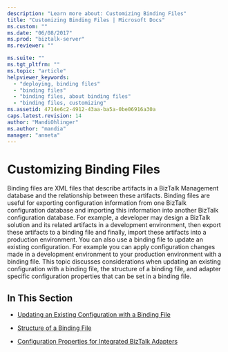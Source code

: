 ```yaml
---
description: "Learn more about: Customizing Binding Files"
title: "Customizing Binding Files | Microsoft Docs"
ms.custom: ""
ms.date: "06/08/2017"
ms.prod: "biztalk-server"
ms.reviewer: ""

ms.suite: ""
ms.tgt_pltfrm: ""
ms.topic: "article"
helpviewer_keywords: 
  - "deploying, binding files"
  - "binding files"
  - "binding files, about binding files"
  - "binding files, customizing"
ms.assetid: 4714e6c2-4912-43aa-ba5a-0be06916a30a
caps.latest.revision: 14
author: "MandiOhlinger"
ms.author: "mandia"
manager: "anneta"
---
```

# Customizing Binding Files
Binding files are XML files that describe artifacts in a BizTalk Management database and the relationship between these artifacts. Binding files are useful for exporting configuration information from one BizTalk configuration database and importing this information into another BizTalk configuration database. For example, a developer may design a BizTalk solution and its related artifacts in a development environment, then export these artifacts to a binding file and finally, import these artifacts into a production environment. You can also use a binding file to update an existing configuration. For example you can apply configuration changes made in a development environment to your production environment with a binding file. This topic discusses considerations when updating an existing configuration with a binding file, the structure of a binding file, and adapter specific configuration properties that can be set in a binding file.  
  
## In This Section  
  
-   [Updating an Existing Configuration with a Binding File](../core/updating-an-existing-configuration-with-a-binding-file.md)  
  
-   [Structure of a Binding File](../core/structure-of-a-binding-file.md)  
  
-   [Configuration Properties for Integrated BizTalk Adapters](../core/configuration-properties-for-integrated-biztalk-adapters.md)
